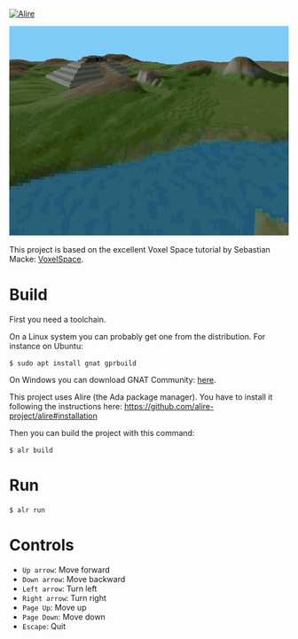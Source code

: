 [![Alire](https://img.shields.io/endpoint?url=https://alire.ada.dev/badges/ada_voxel_space_demo.json)](https://alire.ada.dev/crates/ada_voxel_space_demo.html)

![](example_screenshot.png)

This project is based on the excellent Voxel Space tutorial by Sebastian Macke:
[VoxelSpace](https://github.com/s-macke/VoxelSpace).

# Build

First you need a toolchain.

On a Linux system you can probably get one from the distribution.
For instance on Ubuntu:
```
$ sudo apt install gnat gprbuild
```
On Windows you can download GNAT Community: [here](https://www.adacore.com/download).

This project uses Alire (the Ada package manager). You have to install it
following the instructions here:
https://github.com/alire-project/alire#installation

Then you can build the project with this command:
```
$ alr build
```

# Run
```
$ alr run
```

# Controls
 - `Up arrow`: Move forward
 - `Down arrow`: Move backward
 - `Left arrow`: Turn left
 - `Right arrow`: Turn right
 - `Page Up`: Move up
 - `Page Down`: Move down
 - `Escape`: Quit
